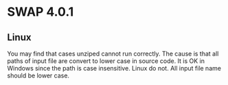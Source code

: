 SWAP 4.0.1
==========

## Linux

You may find that cases unziped cannot run correctly.
The cause is that all paths of input file are convert to lower case in source code.
It is OK in Windows since the path is case insensitive. Linux do not.
All input file name should be lower case.
